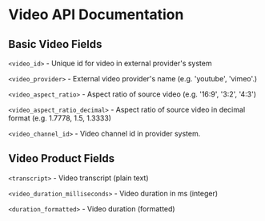 Video API Documentation
=======================

Basic Video Fields
------------------

`<video_id>` - Unique id for video in external provider's system

`<video_provider>` - External video provider's name (e.g. 'youtube', 'vimeo'.)

`<video_aspect_ratio>` - Aspect ratio of source video (e.g. '16:9', '3:2', '4:3') 

`<video_aspect_ratio_decimal>` - Aspect ratio of source video in decimal format (e.g. 1.7778, 1.5, 1.3333)

`<video_channel_id>` - Video channel id in provider system.


Video Product Fields
--------------------

`<transcript>` - Video transcript (plain text)

`<video_duration_milliseconds>` - Video duration in ms (integer)

`<duration_formatted>` - Video duration (formatted)